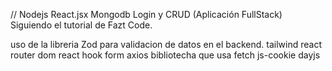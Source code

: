 // Nodejs React.jsx Mongodb Login y CRUD (Aplicación FullStack)
Siguiendo el tutorial de Fazt Code.

uso de la libreria Zod para validacion de datos en el backend.
tailwind 
react router dom
react hook form
axios bibliotecha que usa fetch 
js-cookie
dayjs